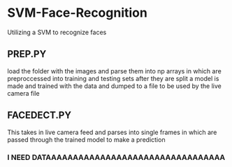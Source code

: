# SVM-Face-Recognition
Utilizing a SVM to recognize faces

## PREP.PY
load the folder with the images and parse them into np arrays in which are preproccessed into training and testing sets
after they are split a model is made and trained with the data and dumped to a file to be used by the live camera file


## FACEDECT.PY 
This takes in live camera feed and parses into single frames in which are passed through the trained model to make a prediction 


### I NEED DATAAAAAAAAAAAAAAAAAAAAAAAAAAAAAAAAA
